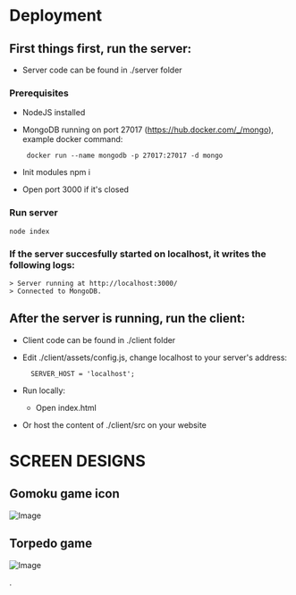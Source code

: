 # Deployment

## First things first, run the server:

- Server code can be found in ./server folder

### Prerequisites

- NodeJS installed

- MongoDB running on port 27017 (https://hub.docker.com/_/mongo), example docker command:

       docker run --name mongodb -p 27017:27017 -d mongo

- Init modules
  npm i

- Open port 3000 if it's closed

### Run server

    node index

### If the server succesfully started on localhost, it writes the following logs:

    > Server running at http://localhost:3000/
    > Connected to MongoDB.

## After the server is running, run the client:

- Client code can be found in ./client folder

- Edit ./client/assets/config.js, change localhost to your server's address:

        SERVER_HOST = 'localhost';

- Run locally:

  - Open index.html

- Or host the content of ./client/src on your website

# SCREEN DESIGNS

## Gomoku game icon

![Image](https://cdn.discordapp.com/attachments/628850179554148353/630851503887745057/amoba_logo_hatterrel.jpg)

## Torpedo game

![Image](https://media.discordapp.net/attachments/628850179554148353/630850878869340160/torpedo_logo_hatterrel.jpg?width=676&height=676)

.
